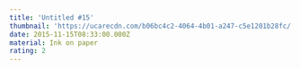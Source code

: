 ```yaml
---
title: 'Untitled #15'
thumbnail: 'https://ucarecdn.com/b06bc4c2-4064-4b01-a247-c5e1201b28fc/'
date: 2015-11-15T08:33:00.000Z
material: Ink on paper
rating: 2
---
```


